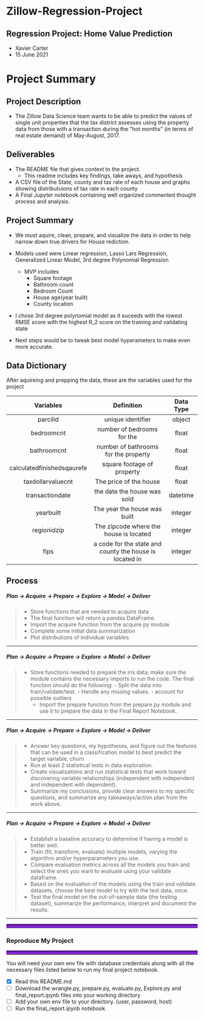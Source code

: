 # Zillow-Regression-Project
## Regression Project: Home Value Prediction
 - Xavier Carter
 - 15 June 2021
# Project Summary
## Project Description
 - The Zillow Data Science team wants to be able to predict the values of single unit properties that the tax district assesses using the property data from those with a transaction during the "hot months" (in terms of real estate demand) of May-August, 2017.

## Deliverables 
- The README file that gives context to the project.
  * This readme includes key findings, take aways, and hypothesis 
- A CSV file of the State, county and tax rate of each house and graphs showing distributuions of tax rate in each county
- A Final Jupyter notebook containing well organized commented thought process and analysis.

## Project Summary
 - We must aquire, clean, prepare,  and visualize the data in order to help narrow down true drivers for House rediction.
 - Models used were Linear regression, Lasso Lars Regression, Generalized Linear Model, 3rd degree Polynomial Regression 
    * MVP includes
        * Square footage
        * Bathroom count
        * Bedroom Count 
        * House age(year built)
        * County location
       
- I chose 3rd degree polynomial model  as it suceeds with the lowest RMSE score with the highest R_2 score on the training and validating state
- Next steps would be to tweak best model hyperameters to make even more accurate.

## Data Dictionary
After aquireing and prepping the data, these are the variables used for the project

|  Variables             |  Definition                                |  Data Type             |
| :--------------------: | :----------------------------------------: | :--------------------: |
|  parcilid              |  unique identifier                         |  object   |
|  bedroomcnt            |  number of bedrooms for the                |  float    |
|  bathroomcnt            |  number of bathrooms for the property     |  float    |
|  calculatedfinishedsqaurefe|  square footage of property             |  float   |
|  taxdollarvaluecnt        |  The price of the house                 |  float    |
|  transactiondate          |  the date the house was sold            |  datetime     |
|  yearbuilt             |  The year the house was built              |  integer    |
|  regionidzip       |  The zipcode where the house is located         |  integer   |
|  fips          |  a code for the state and county the house is located in |  integer   |


## Process

##### Plan -> **Acquire ->** Prepare -> Explore -> Model -> Deliver
> - Store functions that are needed to acquire data
> - The final function will return a pandas DataFrame.
> - Import the acquire function from the acquire.py module
> - Complete some initial data summarization 
> - Plot distributions of individual variables.
___

##### Plan -> Acquire -> **Prepare ->** Explore -> Model -> Deliver
> - Store functions needed to prepare the iris data; make sure the module contains the necessary imports to run the code. The final function should do the following:
    - Split the data into train/validate/test.
    - Handle any missing values.
    - account for possible outliers
>   - Import the prepare function from the prepare.py module and use it to prepare the data in the Final Report Notebook.
___

##### Plan -> Acquire -> Prepare -> **Explore ->** Model -> Deliver
> - Answer key questions, my hypotheses, and figure out the features that can be used in a classification model to best predict the target variable, churn 
> - Run at least 2 statistical tests in data exploration.
> - Create visualizations and run statistical tests that work toward discovering variable relationships (independent with independent and independent with dependent). 
> - Summarize my conclusions, provide clear answers to my specific questions, and summarize any takeaways/action plan from the work above.
___

##### Plan -> Acquire -> Prepare -> Explore -> **Model ->** Deliver
> - Establish a baseline accuracy to determine if having a model is better well.
> - Train (fit, transform, evaluate) multiple models, varying the algorithm and/or hyperparameters you use.
> - Compare evaluation metrics across all the models you train and select the ones you want to evaluate using your validate dataframe.
> - Based on the evaluation of the models using the train and validate datasets, choose the best model to try with the test data, once.
> - Test the final model on the out-of-sample data (the testing dataset), summarize the performance, interpret and document the results.
___


<hr style="border-top: 10px groove blueviolet; margin-top: 1px; margin-bottom: 1px"></hr>

### Reproduce My Project

<hr style="border-top: 10px groove blueviolet; margin-top: 1px; margin-bottom: 1px"></hr>

You will need your own env file with database credentials along with all the necessary files listed below to run my final project notebook. 
- [x] Read this README.md
- [ ] Download the wrangle.py, prepare.py, evaluate.py, Explore.py and final_report.ipynb files into your working directory
- [ ] Add your own env file to your directory. (user, password, host)
- [ ] Run the final_report.ipynb notebook
